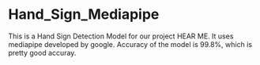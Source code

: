 ﻿# Hand_Sign_Mediapipe
 
This is a Hand Sign Detection Model for our project HEAR ME. It uses mediapipe developed by google.
Accuracy of the model is 99.8%, which is pretty good accuray.
